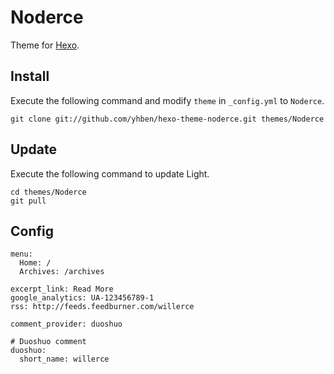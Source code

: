 # Noderce

Theme for [Hexo].

## Install

Execute the following command and modify `theme` in `_config.yml` to `Noderce`.

```
git clone git://github.com/yhben/hexo-theme-noderce.git themes/Noderce
```

## Update

Execute the following command to update Light.

```
cd themes/Noderce
git pull
```

## Config

```
menu:
  Home: /
  Archives: /archives

excerpt_link: Read More
google_analytics: UA-123456789-1
rss: http://feeds.feedburner.com/willerce

comment_provider: duoshuo

# Duoshuo comment
duoshuo:
  short_name: willerce


```

[Hexo]: http://zespia.tw/hexo/

